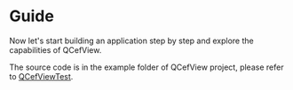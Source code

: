 # Guide

Now let's start building an application step by step and explore the capabilities of QCefView.

The source code is in the example folder of QCefView project, please refer to [QCefViewTest](https://github.com/CefView/QCefView/tree/main/example/QCefViewTest).


